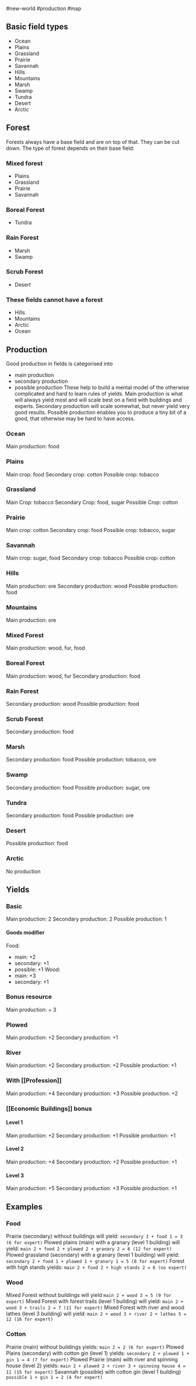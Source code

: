 #new-world #production #map
## Basic field types
- Ocean
- Plains
- Grassland
- Prairie
- Savannah
- Hills
- Mountains
- Marsh
- Swamp
- Tundra
- Desert
- Arctic
## Forest
Forests always have a base field and are on top of that. They can be cut down. The type of forest depends on their base field:
### Mixed forest
- Plains
- Grassland
- Prairie
- Savannah
### Boreal Forest
- Tundra
### Rain Forest
- Marsh
- Swamp
### Scrub Forest
- Desert

### These fields cannot have a forest
- Hills
- Mountains
- Arctic
- Ocean
## Production
Good production in fields is categorised into
- main production
- secondary production
- possible production
These help to build a mental model of the otherwise complicated and hard to learn rules of yields. Main production is what will always yield most and will scale best on a field with buildings and experts. Secondary production will scale somewhat, but never yield very good results. Possible production enables you to produce a tiny bit of a good, that otherwise may be hard to have access.

### Ocean
Main production: food
### Plains
Main crop: food
Secondary crop: cotton
Possible crop: tobacco
### Grassland
Main Crop: tobacco
Secondary Crop: food, sugar
Possible Crop: cotton
### Prairie
Main crop: cotton
Secondary crop: food
Possible crop: tobacco, sugar
### Savannah
Main crop: sugar, food
Secondary crop: tobacco
Possible crop: cotton
### Hills
Main production: ore
Secondary production: wood
Possible production: food
### Mountains
Main production: ore
### Mixed Forest
Main production: wood, fur, food
### Boreal Forest
Main production: wood, fur
Secondary production: food
### Rain Forest
Secondary production: wood
Possible production: food
### Scrub Forest
Secondary production: food
### Marsh
Secondary production: food
Possible production: tobacco, ore
### Swamp
Secondary production: food
Possible production: sugar, ore
### Tundra
Secondary production: food
Possible production: ore
### Desert
Possible production: food
### Arctic
No production
## Yields

### Basic
Main production: 2
Secondary production: 2
Possible production: 1
#### Goods modifier
Food:
- main: +2
- secondary: +1
- possible: +1
Wood:
- main: +3
- secondary: +1
### Bonus resource
Main production: + 3
### Plowed
Main production: +2
Secondary production: +1
### River
Main production: +2
Secondary production: +2
Possible production: +1
### With [[Profession]]
Main production: +4
Secondary production: +3
Possible production: +2
### [[Economic Buildings]] bonus
#### Level 1
Main production: +2
Secondary production: +1
Possible production: +1
#### Level 2
Main production: +4
Secondary production: +2
Possible production: +1
#### Level 3
Main production: +5
Secondary production: +3
Possible production: +1
## Examples
### Food
Prairie (secondary) without buildings will yield:
`secondary 2 + food 1 = 3 (6 for expert)`
Plowed plains (main) with a granary (level 1 building) will yield:
`main 2 + food 2 + plowed 2 + granary 2 = 8 (12 for expert)`
Plowed grassland (secondary) with a granary (level 1 building) will yield:
`secondary 2 + food 1 + plowed 1 + granary 1 = 5 (8 for expert)`
Forest with high stands yields:
`main 2 + food 2 + high stands 2 = 6 (no expert)`
### Wood
Mixed Forest without buildings will yield
`main 2 + wood 3 = 5 (9 for expert)`
Mixed Forest with forest trails (level 1 building) will yield:
`main 2 + wood 3 + trails 2 = 7 (11 for expert)`
Mixed Forest with river and wood lathes (level 3 building) will yield:
`main 2 + wood 3 + river 2 + lathes 5 = 12 (16 for expert)`
### Cotton
Prairie (main) without buildings yields:
`main 2 = 2 (6 for expert)`
Plowed Plains (secondary) with cotton gin (level 1) yields:
`secondary 2 + plowed 1 + gin 1 = 4 (7 for expert)`
Plowed Prairie (main) with river and spinning house (level 2) yields:
`main 2 + plowed 2 + river 3 + spinning house 4 = 11 (15 for expert)`
Savannah (possible) with cotton gin (level 1 building)
`possible 1 + gin 1 = 2 (4 for expert)`

